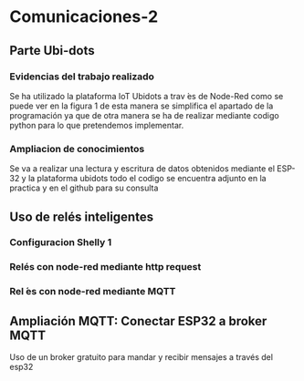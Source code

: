# Comunicaciones-2

## Parte Ubi-dots

### Evidencias del trabajo realizado
Se ha utilizado la plataforma IoT Ubidots a trav ́es de Node-Red como
se puede ver en la figura 1 de esta manera se simplifica el apartado de
la programación ya que de otra manera se ha de realizar mediante codigo
python para lo que pretendemos implementar.
### Ampliacion de conocimientos 
Se va a realizar una lectura y escritura de datos obtenidos mediante el
ESP-32 y la plataforma ubidots todo el codigo se encuentra adjunto en la
practica y en el github para su consulta

## Uso de relés inteligentes

### Configuracion Shelly 1
### Relés con node-red mediante http request
### Rel ́es con node-red mediante MQTT

## Ampliación MQTT: Conectar ESP32 a broker MQTT
Uso de un broker gratuito para mandar y recibir mensajes a través del esp32

